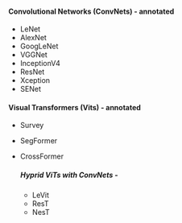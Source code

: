 #### Convolutional Networks (ConvNets) - annotated

- LeNet
- AlexNet
- GoogLeNet
- VGGNet
- InceptionV4
- ResNet
- Xception
- SENet

#### Visual Transformers (Vits) - annotated

- Survey
- SegFormer
- CrossFormer
  
  ##### Hyprid ViTs with ConvNets - 
    
    - LeVit
    - ResT
    - NesT
